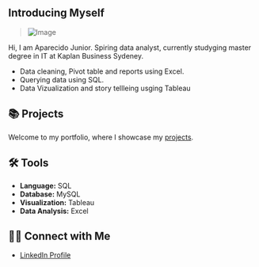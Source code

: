 ## Introducing Myself

> ![Image](https://github.com/user-attachments/assets/12b58ba5-40d3-457c-8bba-043c275f48a9)

Hi, I am Aparecido Junior. Spiring data analyst, currently studyging master degree in IT at Kaplan Business Sydeney.

- Data cleaning, Pivot table and reports using Excel.
- Querying data using SQL.
- Data Vizualization and story tellleing usging Tableau

## 📚 Projects
Welcome to my portfolio, where I showcase my [projects](https://github.com/Aparecido-Junior?tab=repositories).

## 🛠️ Tools
- **Language:** SQL
- **Database:** MySQL
- **Visualization:** Tableau
- **Data Analysis:** Excel

## 👋🏻 Connect with Me
- [LinkedIn Profile](https://www.linkedin.com/in/aparecido-jose-dias-junior-1aa906343)



<!--
**Aparecido-Junior/Aparecido-Junior** is a ✨ _special_ ✨ repository because its `README.md` (this file) appears on your GitHub profile.

Here are some ideas to get you started:

- 🔭 I’m currently working on
- 🌱 I’m currently learning ...
- 👯 I’m looking to collaborate on ...
- 🤔 I’m looking for help with ...
- 💬 Ask me about ...
- 📫 How to reach me: ...
- 😄 Pronouns: He/ His
= ⚡ Fun fact: Recently trying to cook brazilian dishes since I live in Australia. 
-->

<!--
<picture>
  <source
    srcset="https://github-readme-stats.vercel.app/api?username=Aparecido-Junior&show_icons=true&theme=dark"
    media="(prefers-color-scheme: dark)"
  />
  <source
    srcset="https://github-readme-stats.vercel.app/api?username=Aparecido-Junior&show_icons=true"
    media="(prefers-color-scheme: light), (prefers-color-scheme: no-preference)"
  />
  <img src="https://github-readme-stats.vercel.app/api?username=Aparecido-Junior&show_icons=true" />
</picture>

dois links uteis
https://github.com/anuraghazra/github-readme-stats/blob/master/readme.md#deploy-on-your-own-vercel-instance
https://www.youtube.com/watch?v=TsaLQAetPLU
-->
